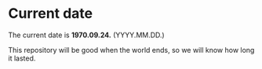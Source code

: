 # Current date

The current date is **1970.09.24.** (YYYY.MM.DD.)

This repository will be good when the world ends, so we will know how long it lasted.